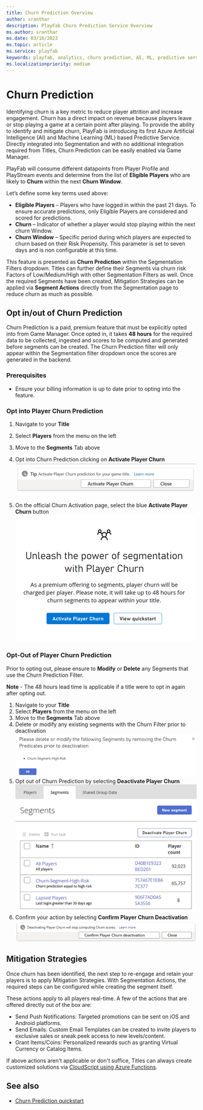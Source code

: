 ```yaml
---
title: Churn Prediction Overview
author: sranthar
description: PlayFab Churn Prediction Service Overview
ms.author: sranthar
ms.date: 03/16/2023
ms.topic: article
ms.service: playfab
keywords: playfab, analytics, churn prediction, AI, ML, predictive service 
ms.localizationpriority: medium
---
```


# Churn Prediction

Identifying churn is a key metric to reduce player attrition and increase engagement. Churn has a direct impact on revenue because players leave or stop playing a game at a certain point after playing. To provide the ability to identify and mitigate churn, PlayFab is introducing its first Azure Artificial Intelligence (AI) and Machine Learning (ML) based Predictive Service. Directly integrated into Segmentation and with no additional integration required from Titles, Churn Prediction can be easily enabled via Game Manager.

PlayFab will consume different datapoints from Player Profile and PlayStream events and determine from the list of **Eligible Players** who are likely to **Churn** within the next **Churn Window**.

Let’s define some key terms used above:

- **Eligible Players** – Players who have logged in within the past 21 days. To ensure accurate predictions, only Eligible Players are considered and scored for predictions.
- **Churn** – Indicator of whether a player would stop playing within the next churn Window.
- **Churn Window** – Specific period during which players are expected to churn based on their Risk Propensity. This parameter is set to seven days and is non configurable at this time.

This feature is presented as **Churn Prediction** within the Segmentation Filters dropdown. Titles can further define their Segments via churn risk Factors of Low/Medium/High with other Segmentation Filters as well. Once the required Segments have been created, Mitigation Strategies can be applied via **Segment Actions** directly from the Segmentation page to reduce churn as much as possible.

## Opt in/out of Churn Prediction

Churn Prediction is a paid, premium feature that must be explicitly opted into from Game Manager. Once opted in, it takes **48 hours** for the required data to be collected, ingested and scores to be computed and generated before segments can be created. The Churn Prediction filter will only appear within the Segmentation filter dropdown once the scores are generated in the backend.

### Prerequisites

- Ensure your billing information is up to date prior to opting into the feature.

### Opt into Player Churn Prediction

1. Navigate to your **Title**
2. Select **Players** from the menu on the left
3. Move to the **Segments** Tab above
4. Opt into Churn Prediction clicking on **Activate Player Churn**
 ![Activate Player Churn](media/ActivatePlayerChurnButton.png)

5. On the official Churn Activation page, select the blue **Activate Player Churn** button
 ![Official Player Churn Activation](media/OfficialPlayerChurnActivationPage.png)

### Opt-Out of Player Churn Prediction

Prior to opting out, please ensure to **Modify** or **Delete** any Segments that use the Churn Prediction Filter.

**Note** - The 48 hours lead time is applicable if a title were to opt in again after opting out.

1. Navigate to your **Title**
2. Select **Players** from the menu on the left
3. Move to the **Segments** Tab above
4. Delete or modify any existing segments with the Churn Filter prior to deactivation
 ![Modify/Delete Segments prior to Deactivation](Media/Modify-DeleteSegments.png)
5. Opt out of Churn Prediction by selecting **Deactivate Player Churn**
![Deactivate Player Churn Button](media/UpdatedDeactivateButton.png)
6. Confirm your action by selecting **Confirm Player Churn Deactivation**
![Confirm Player Churn Deactivation Button](media/UpdatedConfirmDeactivationButton.png)

## Mitigation Strategies

Once churn has been identified, the next step to re-engage and retain your players is to apply Mitigation Strategies. With Segmentation Actions, the required steps can be configured while creating the segment itself.

These actions apply to all players real-time. A few of the actions that are offered directly out of the box are:

- Send Push Notifications: Targeted promotions can be sent on iOS and Android platforms.
- Send Emails: Custom Email Templates can be created to invite players to exclusive sales or sneak peek access to new levels/content.
- Grant Items/Coins: Personalized rewards such as granting Virtual Currency or Catalog Items.

If above actions aren't applicable or don't suffice, Titles can always create customized solutions via [CloudScript using Azure Functions](../../../features/automation/cloudscript-af/index.md).

## See also

* [Churn Prediction quickstart](churn-prediction-quickstart.md)
